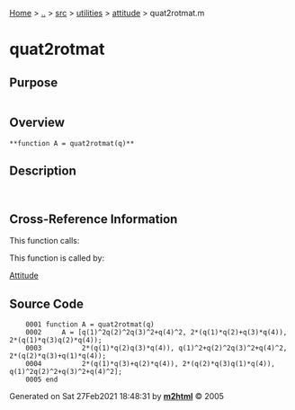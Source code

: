 [Home](../../../../../index.md) \> [..](#) \> [src](../../../../../documentation.md) \> [utilities](#)
\> [attitude](index.md) \> quat2rotmat.m



# quat2rotmat

## Purpose 

``` 
```

## Overview 

``` 
**function A = quat2rotmat(q)**
```

## Description 

```
 

```

## Cross-Reference Information 

This function calls:

This function is called by:

   [Attitude](Attitude.md)

## Source Code 

```
    0001 function A = quat2rotmat(q)
    0002     A = [q(1)^2q(2)^2q(3)^2+q(4)^2, 2*(q(1)*q(2)+q(3)*q(4)), 2*(q(1)*q(3)q(2)*q(4));
    0003          2*(q(1)*q(2)q(3)*q(4)), q(1)^2+q(2)^2q(3)^2+q(4)^2, 2*(q(2)*q(3)+q(1)*q(4));
    0004          2*(q(1)*q(3)+q(2)*q(4)), 2*(q(2)*q(3)q(1)*q(4)), q(1)^2q(2)^2+q(3)^2+q(4)^2];
    0005 end
```



Generated on Sat 27Feb2021 18:48:31 by
**[m2html](http://www.artefact.tk/software/matlab/m2html/ "Matlab Documentation in HTML")**
© 2005